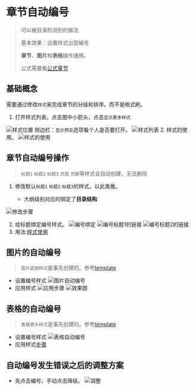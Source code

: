 # 章节自动编号

> 可以被目录检测到的做法
>
> 基本效果：设置样式出现编号
>
> **章节**、**图片**和**表格**操作通用。
>
> 公式需要看[公式章节](./Format.md)

## 基础概念

需要通过修改`样式`来完成章节的分级和排序。而不是格式刷。

1. 打开样式列表。点击图中小箭头，点击`显示更多样式`

![样式位置](.\assets\1689429699034.png)
  侧边栏：`显示预览`选项看个人是否要打开。
![样式列表](.\assets\1689429859011.png)
2. 样式的使用。
![样式的使用](.\assets\1689430164131.png)

## 章节自动编号操作

> `标题1` `标题2` `标题3` `页眉` `页脚`等样式会自动创建，无法删除

1. 修改默认`标题1` `标题2` `标题3`的样式，以此类推。

   - 大纲级别对应的绑定了**目录结构**

![修改步骤](.\assets\1689430801005.png)

2. 给标题绑定编号样式。
![编号绑定](.\assets\1689432278911.png)
![编号标题1的链接](.\assets\1689432429029.png)
![编号标题2的链接](.\assets\1689432489312.png)
3. 用法:[样式使用](#基础概念)
## 图片的自动编号

> `图片底部样式`是事先创建的。参考[template](./JXNU_master_essay_template.docx)

- 设置编号样式
![图片自动编号](.\assets\1689432590525.png)
-  应用样式
![应用步骤](.\assets\1689434498401.png)
![效果图](.\assets\1689434618944.png)
## 表格的自动编号
> `表格表头样式`是事先创建的。参考[template](./JXNU_master_essay_template.docx)
- 设置编号样式
![表格自动编号](.\assets\1689432651514.png)
- 应用样式[步骤](#图片的自动编号)
## 自动编号发生错误之后的调整方案
- 先点击编号，手动点击降级。
![调整](.\assets\1689433636563.png)
